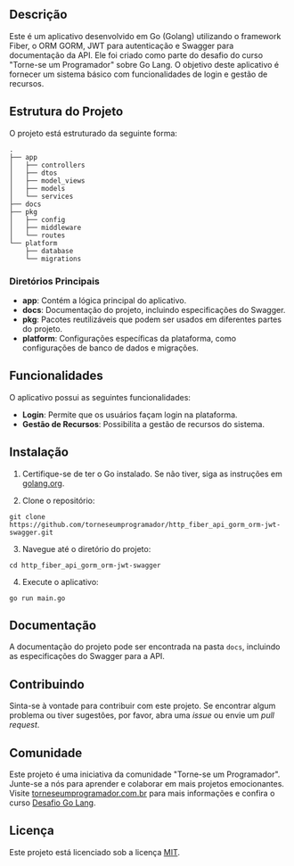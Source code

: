 ## Descrição
Este é um aplicativo desenvolvido em Go (Golang) utilizando o framework Fiber, o ORM GORM, JWT para autenticação e Swagger para documentação da API. Ele foi criado como parte do desafio do curso "Torne-se um Programador" sobre Go Lang. O objetivo deste aplicativo é fornecer um sistema básico com funcionalidades de login e gestão de recursos.

## Estrutura do Projeto
O projeto está estruturado da seguinte forma:

```
.
├── app
│   ├── controllers
│   ├── dtos
│   ├── model_views
│   ├── models
│   └── services
├── docs
├── pkg
│   ├── config
│   ├── middleware
│   └── routes
└── platform
    ├── database
    └── migrations
```

### Diretórios Principais

- **app**: Contém a lógica principal do aplicativo.
- **docs**: Documentação do projeto, incluindo especificações do Swagger.
- **pkg**: Pacotes reutilizáveis que podem ser usados em diferentes partes do projeto.
- **platform**: Configurações específicas da plataforma, como configurações de banco de dados e migrações.

## Funcionalidades

O aplicativo possui as seguintes funcionalidades:

- **Login**: Permite que os usuários façam login na plataforma.
- **Gestão de Recursos**: Possibilita a gestão de recursos do sistema.

## Instalação

1. Certifique-se de ter o Go instalado. Se não tiver, siga as instruções em [golang.org](https://golang.org/doc/install).

2. Clone o repositório:

```
git clone https://github.com/torneseumprogramador/http_fiber_api_gorm_orm-jwt-swagger.git
```

3. Navegue até o diretório do projeto:

```
cd http_fiber_api_gorm_orm-jwt-swagger
```

4. Execute o aplicativo:

```
go run main.go
```

## Documentação

A documentação do projeto pode ser encontrada na pasta `docs`, incluindo as especificações do Swagger para a API.

## Contribuindo

Sinta-se à vontade para contribuir com este projeto. Se encontrar algum problema ou tiver sugestões, por favor, abra uma *issue* ou envie um *pull request*.

## Comunidade

Este projeto é uma iniciativa da comunidade "Torne-se um Programador". Junte-se a nós para aprender e colaborar em mais projetos emocionantes. Visite [torneseumprogramador.com.br](https://www.torneseumprogramador.com.br) para mais informações e confira o curso [Desafio Go Lang](https://www.torneseumprogramador.com.br/cursos/desafio_go_lang).

## Licença

Este projeto está licenciado sob a licença [MIT](https://opensource.org/licenses/MIT).
